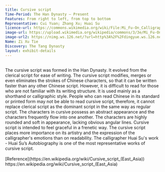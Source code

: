 ```yaml
---
title: Cursive script
Time-Period: The Han Dynasty – Present
Features: From right to left, from top to bottom
Representative: Cui Yuan; Zhang Xu; Huai Su
licence-url: https://commons.wikimedia.org/wiki/File:Mi_Fu-On_Calligraphy.jpg
image-url: https://upload.wikimedia.org/wikipedia/commons/3/3e/Mi_Fu-On_Calligraphy.jpg?20130917024418
image-url2: https://nimg.ws.126.net/?url=http%3A%2F%2Fdingyue.ws.126.net%2F2LjvWSZ5PqKI8f4EQLx10vLZGsuhZF6OL9NFo17TscGhC1502540195476compressflag.png&thumbnail=660x2147483647&quality=80&type=jpg
Name: Zi Xu Tie
Discovery: The Tang Dynasty
layout: exhibit-details
---
```

<br>
The cursive script was formed in the Han Dynasty. It evolved from the clerical script for ease of writing. The cursive script modifies, merges or even eliminates the strokes of Chinese characters, so that it can be written faster than any other Chinese script. However, it is difficult to read for those who are not familiar with its writing structure. It is used mainly as a shorthand or calligraphic style. People who can read Chinese in its standard or printed form may not be able to read cursive script, therefore, it cannot replace clerical script as the dominant script in the same way as regular script. The characters in cursive possess an abstract appearance and the characters frequently flow into one another. The characters are highly rounded and soft in appearance, lacking obvious angular lines. Cursive script is intended to feel graceful in a frenetic way. The cursive script places more importance on its artistry and the expression of the calligrapher's emotions than on readability. The calligrapher Huai Su's work - Huai Su’s Autobiography is one of the most representative works of cursive script.<br>
<br>
[Reference](https://en.wikipedia.org/wiki/Cursive_script_(East_Asia))<br>
https://en.wikipedia.org/wiki/Cursive_script_(East_Asia)<br>
<br>
